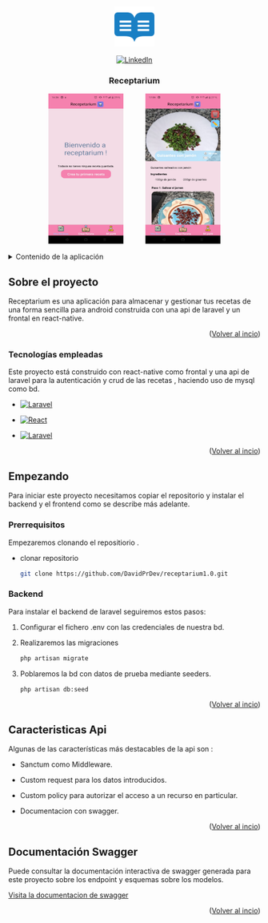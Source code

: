 <a name="readme-top"></a>

<br />
<div align="center">
  <a href="https://github.com/DavidPrDev/receptarium1.0">
    <img src="img/logo.png" alt="Logo" width="80" height="80">
  </a>

  [![LinkedIn](https://img.shields.io/badge/LinkedIn-0077B5?logo=linkedin&logoColor=white)](https://www.linkedin.com/in/david-pérez-romero-b8a57a292/)

  <h3 align="center">Receptarium</h3>
<p align="center">
    <img src="img/WhatsApp-Image3.jpeg" alt="Texto alternativo de la imagen" width="150" height="300" style="margin-right: 40px;">
    <img src="img/WhatsApp-Image1.jpeg" alt="Texto alternativo de la imagen" width="150" height="300" >
</p>
</div>

<details>
  <summary>Contenido de la aplicación</summary>
  <ol>
    <li>
      <a href="#Sobre el proyecto">Sobre el proyecto</a>
      <ul>
        <li><a href="#Tecnologías empleadas">Tecnologías</a></li>
      </ul>
    </li>
    <li>
      <a href="#Empezando">Empezando</a>
      <ul>
        <li><a href="#Prerrequisito">Prerrequisitos</a></li>
        <li><a href="#Backend"> Instalacion Backend </a>
            <ul> 
                <li><a href="#Caracteristicas  Api">Caracteristicas</a></li>
                <li><a href="#Documentación Swagger">Documentación Swagger</a></li>
            </ul>
        </li>
          <li><a href="#Instalación">Frontend</a>
            <ul> 
                <li><a href="#roadmap">Instalación</a></li>
                <li><a href="#usage">Documentación </a></li>
            </ul>
        </li>
      </ul>
    </li>
   
  </ol>
</details>



<!-- ABOUT THE PROJECT -->
## Sobre el proyecto 


Receptarium es una aplicación para almacenar y gestionar tus recetas de una forma sencilla para android construida con una api de laravel y un frontal en react-native.




<p align="right">(<a href="#readme-top">Volver al incio</a>)</p>



### Tecnologías empleadas

Este proyecto está construido con react-native como frontal y una api de laravel para la autenticación y crud de las recetas , haciendo uso de mysql como bd.


* [![Laravel](https://img.shields.io/badge/-Laravel-FF2D20?style=flat&logo=laravel&logoColor=white)](https://laravel.com/)

* [![React](https://img.shields.io/badge/react-blue?logo=react)](https://es.reactjs.org/)


* [![Laravel](https://shields.io/badge/MySQL-lightgrey?logo=mysql&style=plastic&logoColor=white&labelColor=blue)](https://www.mysql.com/)

<p align="right">(<a href="#readme-top">Volver al incio</a>)</p>



<!-- GETTING STARTED -->
## Empezando

Para iniciar este proyecto necesitamos copiar el repositorio y instalar el backend y el frontend como se describe más adelante.

### Prerrequisitos

Empezaremos clonando el repositiorio .
* clonar repositorio 
  ```sh
  git clone https://github.com/DavidPrDev/receptarium1.0.git
  ```

### Backend

Para instalar el backend de laravel seguiremos estos pasos:

1. Configurar el fichero .env con las credenciales de nuestra bd.

2. Realizaremos las migraciones
   ```sh
   php artisan migrate
   ```
   
3. Poblaremos la bd con datos de prueba mediante seeders.
   ```sh
   php artisan db:seed
   ```
      <p align="right">(<a href="#readme-top">Volver al incio</a>)</p>
## Caracteristicas  Api

Algunas de las características más destacables de la api son :
 
 * Sanctum como Middleware.

 * Custom request para los datos introducidos.

 * Custom policy para autorizar el acceso a un recurso en particular.

  * Documentacion con swagger.

<p align="right">(<a href="#readme-top">Volver al incio</a>)</p>


## Documentación Swagger

Puede consultar la documentación interactiva de swagger generada para este proyecto sobre los endpoint y esquemas sobre los  modelos.

<a href="https://api-receptarium.david-pr.com/api/documentation">Visita la documentacion de swagger </a>


<p align="right">(<a href="#readme-top">Volver al incio</a>)</p>



